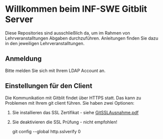 ﻿Willkommen beim INF-SWE Gitblit Server
======================================

Diese Repositories sind ausschließlich da, um im Rahmen von Lehrveranstalltungen Abgaben durchzuführen. Anleitungen finden Sie dazu in den jeweiligen Lehrveranstalltungen.

Anmeldung
---------

Bitte melden Sie sich mit Ihrem LDAP Account an.

Einstellungen für den Client
----------------------------

Die Kommunikation mit Gitblit findet über HTTPS statt. Das kann zu Problemen mit Ihrem git client führen. Sie haben zwei Optionen:

1. Sie installieren das SSL Zertifikat - siehe [GitSSLAusnahme.pdf](http://inf-swe.technikum-wien.at/git/GitSSLAusnahme.pdf)
2. Sie deaktivieren die SSL Prüfung - nicht empfohlen!

    git config --global http.sslverify 0
